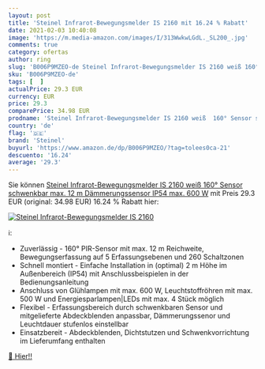 ```yaml
---
layout: post
title: 'Steinel Infrarot-Bewegungsmelder IS 2160 mit 16.24 % Rabatt'
date: 2021-02-03 10:40:08
image: 'https://m.media-amazon.com/images/I/313WwkwLGdL._SL200_.jpg'
comments: true
category: ofertas
author: ring
slug: 'B006P9MZEO-de Steinel Infrarot-Bewegungsmelder IS 2160 weiß 160° Sensor...'
sku: 'B006P9MZEO-de'
tags: [  ]
actualPrice: 29.3 EUR
currency: EUR
price: 29.3
comparePrice: 34.98 EUR
prodname: 'Steinel Infrarot-Bewegungsmelder IS 2160 weiß  160° Sensor schwenkbar  max. 12 m  Dämmerungssensor  IP54  max. 600 W'
country: 'de'
flag: '🇩🇪'
brand: 'Steinel'
buyurl: 'https://www.amazon.de/dp/B006P9MZEO/?tag=tolees0ca-21'
descuento: '16.24'
average: '29.3'
---
```


Sie können [Steinel Infrarot-Bewegungsmelder IS 2160 weiß  160° Sensor schwenkbar  max. 12 m  Dämmerungssensor  IP54  max. 600 W](https://www.amazon.de/dp/B006P9MZEO/?tag=tolees0ca-21) mit Preis 29.3 EUR (original: 34.98 EUR) 16.24 % Rabatt hier:

[![Steinel Infrarot-Bewegungsmelder IS 2160](https://m.media-amazon.com/images/I/313WwkwLGdL._SL200_.jpg)](https://www.amazon.de/dp/B006P9MZEO/?tag=tolees0ca-21)

ℹ️:

- Zuverlässig - 160° PIR-Sensor mit max. 12 m Reichweite, Bewegungserfassung auf 5 Erfassungsebenen und 260 Schaltzonen
- Schnell montiert - Einfache Installation in (optimal) 2 m Höhe im Außenbereich (IP54) mit Anschlussbeispielen in der Bedienungsanleitung
- Anschluss von Glühlampen mit max. 600 W, Leuchtstoffröhren mit max. 500 W und Energiesparlampen|LEDs mit max. 4 Stück möglich
- Flexibel - Erfassungsbereich durch schwenkbaren Sensor und mitgelieferte Abdeckblenden anpassbar, Dämmerungssenor und Leuchtdauer stufenlos einstellbar
- Einsatzbereit - Abdeckblenden, Dichtstutzen und Schwenkvorrichtung im Lieferumfang enthalten

[🛒 Hier!!](https://www.amazon.de/dp/B006P9MZEO/?tag=tolees0ca-21)
